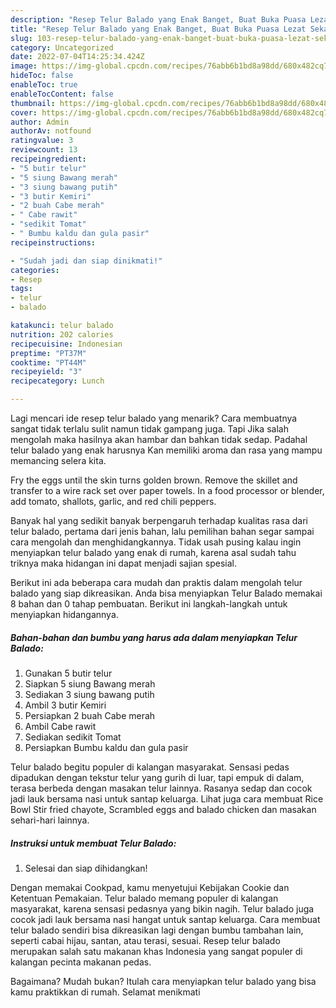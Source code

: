 ```yaml
---
description: "Resep Telur Balado yang Enak Banget, Buat Buka Puasa Lezat Sekali"
title: "Resep Telur Balado yang Enak Banget, Buat Buka Puasa Lezat Sekali"
slug: 103-resep-telur-balado-yang-enak-banget-buat-buka-puasa-lezat-sekali
category: Uncategorized
date: 2022-07-04T14:25:34.424Z
image: https://img-global.cpcdn.com/recipes/76abb6b1bd8a98dd/680x482cq70/telur-balado-foto-resep-utama.jpg
hideToc: false
enableToc: true
enableTocContent: false
thumbnail: https://img-global.cpcdn.com/recipes/76abb6b1bd8a98dd/680x482cq70/telur-balado-foto-resep-utama.jpg
cover: https://img-global.cpcdn.com/recipes/76abb6b1bd8a98dd/680x482cq70/telur-balado-foto-resep-utama.jpg
author: Admin
authorAv: notfound
ratingvalue: 3
reviewcount: 13
recipeingredient:
- "5 butir telur"
- "5 siung Bawang merah"
- "3 siung bawang putih"
- "3 butir Kemiri"
- "2 buah Cabe merah"
- " Cabe rawit"
- "sedikit Tomat"
- " Bumbu kaldu dan gula pasir"
recipeinstructions:

- "Sudah jadi dan siap dinikmati!"
categories:
- Resep
tags:
- telur
- balado

katakunci: telur balado 
nutrition: 202 calories
recipecuisine: Indonesian
preptime: "PT37M"
cooktime: "PT44M"
recipeyield: "3"
recipecategory: Lunch

---
```



Lagi mencari ide resep telur balado yang menarik? Cara membuatnya sangat tidak terlalu sulit namun tidak gampang juga. Tapi Jika salah mengolah maka hasilnya akan hambar dan bahkan tidak sedap. Padahal telur balado yang enak harusnya Kan memiliki aroma dan rasa yang mampu memancing selera kita.


Fry the eggs until the skin turns golden brown. Remove the skillet and transfer to a wire rack set over paper towels. In a food processor or blender, add tomato, shallots, garlic, and red chili peppers.

Banyak hal yang sedikit banyak berpengaruh terhadap kualitas rasa dari telur balado, pertama dari jenis bahan, lalu pemilihan bahan segar sampai cara mengolah dan menghidangkannya. Tidak usah pusing kalau ingin menyiapkan telur balado yang enak di rumah, karena asal sudah tahu triknya maka hidangan ini dapat menjadi sajian spesial.


Berikut ini ada beberapa cara mudah dan praktis dalam mengolah telur balado yang siap dikreasikan. Anda bisa menyiapkan Telur Balado memakai 8 bahan dan 0 tahap pembuatan. Berikut ini langkah-langkah untuk menyiapkan hidangannya.

<!--inarticleads1-->

##### Bahan-bahan dan bumbu yang harus ada dalam menyiapkan Telur Balado:

1. Gunakan 5 butir telur
1. Siapkan 5 siung Bawang merah
1. Sediakan 3 siung bawang putih
1. Ambil 3 butir Kemiri
1. Persiapkan 2 buah Cabe merah
1. Ambil  Cabe rawit
1. Sediakan sedikit Tomat
1. Persiapkan  Bumbu kaldu dan gula pasir


Telur balado begitu populer di kalangan masyarakat. Sensasi pedas dipadukan dengan tekstur telur yang gurih di luar, tapi empuk di dalam, terasa berbeda dengan masakan telur lainnya. Rasanya sedap dan cocok jadi lauk bersama nasi untuk santap keluarga. Lihat juga cara membuat Rice Bowl Stir fried chayote, Scrambled eggs and balado chicken dan masakan sehari-hari lainnya. 

<!--inarticleads2-->

##### Instruksi untuk membuat Telur Balado:


1. Selesai dan siap dihidangkan!

Dengan memakai Cookpad, kamu menyetujui Kebijakan Cookie dan Ketentuan Pemakaian. Telur balado memang populer di kalangan masyarakat, karena sensasi pedasnya yang bikin nagih. Telur balado juga cocok jadi lauk bersama nasi hangat untuk santap keluarga. Cara membuat telur balado sendiri bisa dikreasikan lagi dengan bumbu tambahan lain, seperti cabai hijau, santan, atau terasi, sesuai. Resep telur balado merupakan salah satu makanan khas Indonesia yang sangat populer di kalangan pecinta makanan pedas. 

Bagaimana? Mudah bukan? Itulah cara menyiapkan telur balado yang bisa kamu praktikkan di rumah. Selamat menikmati
